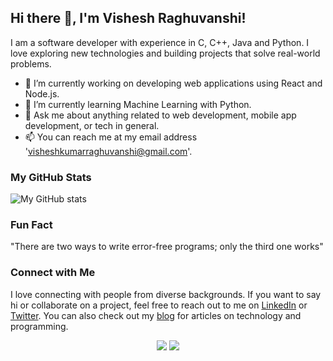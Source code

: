 ## Hi there 👋, I'm Vishesh Raghuvanshi!

I am a software developer with experience in C, C++, Java and Python. I love exploring new technologies and building projects that solve real-world problems.

- 🔭 I’m currently working on developing web applications using React and Node.js.
- 🌱 I’m currently learning Machine Learning with Python.
- 💬 Ask me about anything related to web development, mobile app development, or tech in general.
- 📫 You can reach me at my email address 'visheshkumarraghuvanshi@gmail.com'.

### My GitHub Stats

![My GitHub stats](https://github-readme-stats-eight-theta.vercel.app/api?username=visheshraghuvanshi&show_icons=true&theme=nightowl&include_all_commits=true&count_private=true)

### Fun Fact

"There are two ways to write error-free programs; only the third one works"

### Connect with Me

I love connecting with people from diverse backgrounds. If you want to say hi or collaborate on a project, feel free to reach out to me on [LinkedIn](https://www.linkedin.com/in/visheshraghuvanshi/) or [Twitter](https://twitter.com/theVisheshR). You can also check out my [blog](https://blog.visheshraghuvanshi.me/) for articles on technology and programming.

<p align="center">
<img src="https://komarev.com/ghpvc/?username=visheshraghuvanshi&style=flat-square">
<img src="https://madewithlove.now.sh/in?heart=true&colorA=%23f5982e">
</p>
